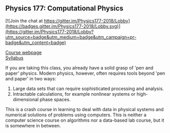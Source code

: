 ## Physics 177: Computational Physics

[![Join the chat at https://gitter.im/Physics177-2018/Lobby](https://badges.gitter.im/Physics177-2018/Lobby.svg)](https://gitter.im/Physics177-2018/Lobby?utm_source=badge&utm_medium=badge&utm_campaign=pr-badge&utm_content=badge)

[Course webpage](https://tanedo.github.io/Physics177-2018/)  
[Syllabus](https://github.com/Tanedo/Physics177-2018/blob/master/Syllabus/P177_S2018_Syllabus.pdf)

If you are taking this class, you already have a solid grasp of 'pen and paper' physics. Modern physics, however, often requires tools beyond 'pen and paper' in two ways:
1. Large data sets that can require sophisticated processing and analysis.  
2. Intractable calculations, for example nonlinear systems or high-dimensional phase spaces.  

This is a crash course in learning to deal with data in physical systems and numerical solutions of problems using computers. This is neither a computer science course on algorithms nor a data-based lab course, but it is somewhere in between. 
